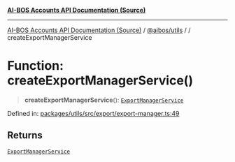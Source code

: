 [**AI-BOS Accounts API Documentation (Source)**](../../../README.md)

***

[AI-BOS Accounts API Documentation (Source)](../../../README.md) / [@aibos/utils](../README.md) / [](../README.md) / createExportManagerService

# Function: createExportManagerService()

> **createExportManagerService**(): [`ExportManagerService`](../interfaces/ExportManagerService.md)

Defined in: [packages/utils/src/export/export-manager.ts:49](https://github.com/pohlai88/accounts/blob/48103fb36d28b2b9bfb33472b6de2f719773cde9/packages/utils/src/export/export-manager.ts#L49)

## Returns

[`ExportManagerService`](../interfaces/ExportManagerService.md)
